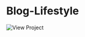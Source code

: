 # Blog-Lifestyle
![View Project](https://github.com/brendi96/Blog-Metro/assets/144172654/8ace4e54-f49b-437f-97bf-a2d35e464b5d)
